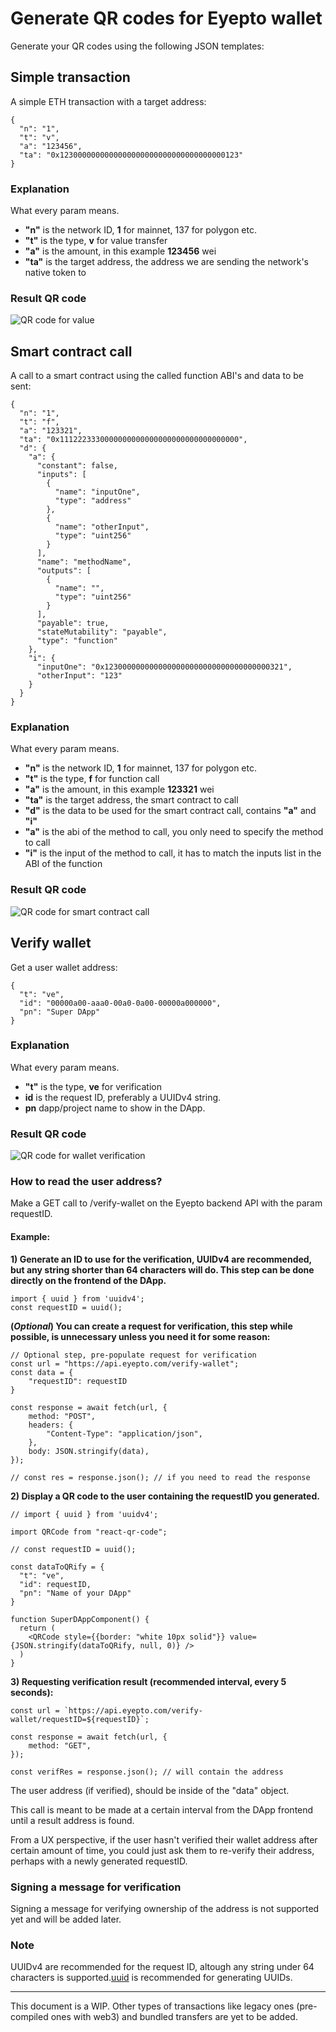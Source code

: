 # Generate QR codes for Eyepto wallet

Generate your QR codes using the following JSON templates:

## Simple transaction

A simple ETH transaction with a target address:

```
{
  "n": "1",
  "t": "v",
  "a": "123456",
  "ta": "0x1230000000000000000000000000000000000123"
}
```

### Explanation

What every param means.

* **"n"** is the network ID, **1** for mainnet, 137 for polygon etc.
* **"t"** is the type, **v** for value transfer
* **"a"** is the amount, in this example **123456** wei
* **"ta"** is the target address, the address we are sending the network's native token to

### Result QR code

![QR code for value](./assets/qrcode-value-transfer.png)

## Smart contract call

A call to a smart contract using the called function ABI's and data to be sent:

```
{
  "n": "1",
  "t": "f",
  "a": "123321",
  "ta": "0x1112223330000000000000000000000000000000",
  "d": {
    "a": {
      "constant": false,
      "inputs": [
        {
          "name": "inputOne",
          "type": "address"
        },
        {
          "name": "otherInput",
          "type": "uint256"
        }
      ],
      "name": "methodName",
      "outputs": [
        {
          "name": "",
          "type": "uint256"
        }
      ],
      "payable": true,
      "stateMutability": "payable",
      "type": "function"
    },
    "i": {
      "inputOne": "0x1230000000000000000000000000000000000321",
      "otherInput": "123"
    }
  }
}
```

### Explanation

What every param means.

* **"n"** is the network ID, **1** for mainnet, 137 for polygon etc.
* **"t"** is the type, **f** for function call
* **"a"** is the amount, in this example **123321** wei
* **"ta"** is the target address, the smart contract to call
* **"d"** is the data to be used for the smart contract call, contains **"a"** and **"i"**
* **"a"** is the abi of the method to call, you only need to specify the method to call
* **"i"** is the input of the method to call, it has to match the inputs list in the ABI of the function

### Result QR code

![QR code for smart contract call](./assets/qrcode-function-call.png)

## Verify wallet

Get a user wallet address:

```
{
  "t": "ve",
  "id": "00000a00-aaa0-00a0-0a00-00000a000000",
  "pn": "Super DApp"
}
```

### Explanation

What every param means.
* **"t"** is the type, **ve** for verification
* **id** is the request ID, preferably a UUIDv4 string.
* **pn** dapp/project name to show in the DApp.

### Result QR code

![QR code for wallet verification](./assets/qr-code-basic-verification.png)

### How to read the user address?
Make a GET call to /verify-wallet on the Eyepto backend API with the param requestID.

#### Example:

**1) Generate an ID to use for the verification, UUIDv4 are recommended, but any string shorter than 64 characters will do. This step can be done directly on the frontend of the DApp.**

```
import { uuid } from 'uuidv4';
const requestID = uuid();
```

**(*Optional*) You can create a request for verification, this step while possible, is unnecessary unless you need it for some reason:**

```
// Optional step, pre-populate request for verification
const url = "https://api.eyepto.com/verify-wallet";
const data = {
	"requestID": requestID
}

const response = await fetch(url, {
    method: "POST",
    headers: {
        "Content-Type": "application/json",
    },
    body: JSON.stringify(data),
});

// const res = response.json(); // if you need to read the response
```

**2) Display a QR code to the user containing the requestID you generated.**

```
// import { uuid } from 'uuidv4';

import QRCode from "react-qr-code";

// const requestID = uuid();

const dataToQRify = {
  "t": "ve",
  "id": requestID,
  "pn": "Name of your DApp"
}

function SuperDAppComponent() {
  return (
    <QRCode style={{border: "white 10px solid"}} value={JSON.stringify(dataToQRify, null, 0)} />
  )
}
```

**3) Requesting verification result (recommended interval, every 5 seconds):**

```
const url = `https://api.eyepto.com/verify-wallet/requestID=${requestID}`;

const response = await fetch(url, {
    method: "GET",
});

const verifRes = response.json(); // will contain the address
```

The user address (if verified), should be inside of the "data" object. 

This call is meant to be made at a certain interval from the DApp frontend until a result address is found.

From a UX perspective, if the user hasn't verified their wallet address after certain amount of time, you could just ask them to re-verify their address, perhaps with a newly generated requestID.

### Signing a message for verification

Signing a message for verifying ownership of the address is not supported yet and will be added later.

### Note

UUIDv4 are recommended for the request ID, altough any string under 64 characters is supported.[uuid](https://www.npmjs.com/package/uuid) is recommended for generating UUIDs.

---

This document is a WIP. Other types of transactions like legacy ones (pre-compiled ones with web3) and bundled transfers are yet to be added.
